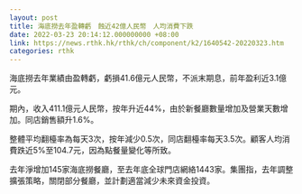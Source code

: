 ```yaml
---
layout: post
title: 海底撈去年盈轉虧　蝕近42億人民幣　人均消費下跌
date: 2022-03-23 20:14:12.000000000 +08:00
link: https://news.rthk.hk/rthk/ch/component/k2/1640542-20220323.htm
categories: rthk
---
```


海底撈去年業績由盈轉虧，虧損41.6億元人民幣，不派末期息，前年盈利近3.1億元。

期內，收入411.1億元人民幣，按年升近44%，由於新餐廳數量增加及營業天數增加。同店銷售額升1.6%。

整體平均翻檯率為每天3次，按年減少0.5次，同店翻檯率每天3.5次。顧客人均消費跌近5%至104.7元，因為點餐量變化等所致。

去年淨增加145家海底撈餐廳，至去年底全球門店網絡1443家。集團指，去年調整擴張策略，關閉部分餐廳，並計劃適當減少未來資金投資。
